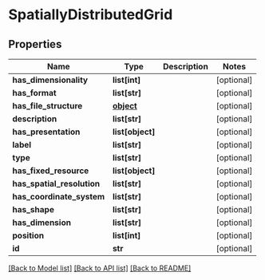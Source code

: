 # SpatiallyDistributedGrid

## Properties
Name | Type | Description | Notes
------------ | ------------- | ------------- | -------------
**has_dimensionality** | **list[int]** |  | [optional] 
**has_format** | **list[str]** |  | [optional] 
**has_file_structure** | [**object**](.md) |  | [optional] 
**description** | **list[str]** |  | [optional] 
**has_presentation** | **list[object]** |  | [optional] 
**label** | **list[str]** |  | [optional] 
**type** | **list[str]** |  | [optional] 
**has_fixed_resource** | **list[object]** |  | [optional] 
**has_spatial_resolution** | **list[str]** |  | [optional] 
**has_coordinate_system** | **list[str]** |  | [optional] 
**has_shape** | **list[str]** |  | [optional] 
**has_dimension** | **list[str]** |  | [optional] 
**position** | **list[int]** |  | [optional] 
**id** | **str** |  | [optional] 

[[Back to Model list]](../#documentation-for-models) [[Back to API list]](../#documentation-for-api-endpoints) [[Back to README]](../)


